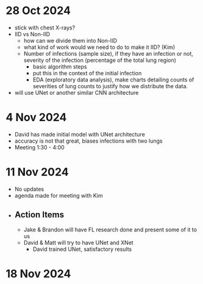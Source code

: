 # 28 Oct 2024
- stick with chest X-rays?
- IID vs Non-IID
    - how can we divide them into Non-IID
    - what kind of work would we need to do to make it IID? (Kim)
    - Number of infections (sample size), if they have an infection or not, severity of the infection (percentage of the total lung region)
        - basic algorithm steps
        - put this in the context of the initial infection
        - EDA (exploratory data analysis), make charts detailing counts of severities of lung counts to justify how we distribute the data.
- will use UNet or another similar CNN architecture

# 4 Nov 2024
- David has made initial model with UNet architecture
- accuracy is not that great, biases infections with two lungs
- Meeting 1:30 - 4:00

# 11 Nov 2024
- No updates 
- agenda made for meeting with Kim
- ## Action Items
    - Jake & Brandon will have FL research done and present some of it to us
    - David & Matt will try to have UNet and XNet
        - David trained UNet, satisfactory results

# 18 Nov 2024
